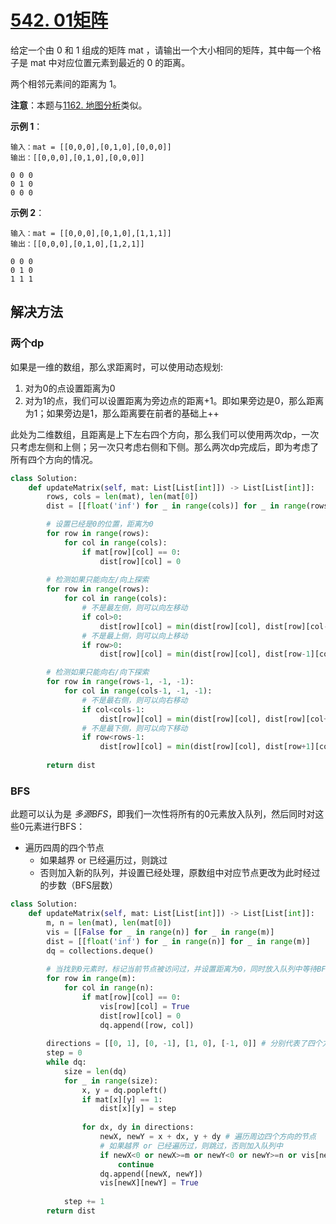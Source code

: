 # [542. 01矩阵](https://leetcode-cn.com/problems/01-matrix/)

给定一个由 0 和 1 组成的矩阵 mat ，请输出一个大小相同的矩阵，其中每一个格子是 mat 中对应位置元素到最近的 0 的距离。

两个相邻元素间的距离为 1。

**注意**：本题与[1162. 地图分析](1162.%20地图分析.md)类似。

**示例 1**：
```
输入：mat = [[0,0,0],[0,1,0],[0,0,0]]
输出：[[0,0,0],[0,1,0],[0,0,0]]

0 0 0
0 1 0
0 0 0
```

**示例 2**：
```
输入：mat = [[0,0,0],[0,1,0],[1,1,1]]
输出：[[0,0,0],[0,1,0],[1,2,1]]

0 0 0
0 1 0
1 1 1
```

## 解决方法

### 两个dp

如果是一维的数组，那么求距离时，可以使用动态规划:

1. 对为0的点设置距离为0
2. 对为1的点，我们可以设置距离为旁边点的距离+1。即如果旁边是0，那么距离为1；如果旁边是1，那么距离要在前者的基础上++

此处为二维数组，且距离是上下左右四个方向，那么我们可以使用两次dp，一次只考虑左侧和上侧；另一次只考虑右侧和下侧。那么两次dp完成后，即为考虑了所有四个方向的情况。

```py
class Solution:
    def updateMatrix(self, mat: List[List[int]]) -> List[List[int]]:
        rows, cols = len(mat), len(mat[0])
        dist = [[float('inf') for _ in range(cols)] for _ in range(rows)]

        # 设置已经是0的位置，距离为0
        for row in range(rows):
            for col in range(cols):
                if mat[row][col] == 0:
                    dist[row][col] = 0
        
        # 检测如果只能向左/向上探索
        for row in range(rows):
            for col in range(cols):
                # 不是最左侧，则可以向左移动
                if col>0:
                    dist[row][col] = min(dist[row][col], dist[row][col-1]+1)
                # 不是最上侧，则可以向上移动
                if row>0:
                    dist[row][col] = min(dist[row][col], dist[row-1][col]+1)

        # 检测如果只能向右/向下探索
        for row in range(rows-1, -1, -1):
            for col in range(cols-1, -1, -1):
                # 不是最右侧，则可以向右移动
                if col<cols-1:
                    dist[row][col] = min(dist[row][col], dist[row][col+1]+1)
                # 不是最下侧，则可以向下移动
                if row<rows-1:
                    dist[row][col] = min(dist[row][col], dist[row+1][col]+1)
        
        return dist
```

### BFS

此题可以认为是 *多源BFS*，即我们一次性将所有的0元素放入队列，然后同时对这些0元素进行BFS：

* 遍历四周的四个节点
  * 如果越界 or 已经遍历过，则跳过
  * 否则加入新的队列，并设置已经处理，原数组中对应节点更改为此时经过的步数（BFS层数）

```py
class Solution:
    def updateMatrix(self, mat: List[List[int]]) -> List[List[int]]:
        m, n = len(mat), len(mat[0])
        vis = [[False for _ in range(n)] for _ in range(m)]             # 用于记录是否访问过
        dist = [[float('inf') for _ in range(n)] for _ in range(m)]     # 用于标记最终的距离
        dq = collections.deque()
        
        # 当找到0元素时，标记当前节点被访问过，并设置距离为0，同时放入队列中等待BFS
        for row in range(m):
            for col in range(n):
                if mat[row][col] == 0:
                    vis[row][col] = True
                    dist[row][col] = 0
                    dq.append([row, col])
        
        directions = [[0, 1], [0, -1], [1, 0], [-1, 0]] # 分别代表了四个方向
        step = 0
        while dq:
            size = len(dq)
            for _ in range(size):
                x, y = dq.popleft()
                if mat[x][y] == 1:
                    dist[x][y] = step
                    
                for dx, dy in directions:
                    newX, newY = x + dx, y + dy # 遍历周边四个方向的节点
                    # 如果越界 or 已经遍历过，则跳过，否则加入队列中
                    if newX<0 or newX>=m or newY<0 or newY>=n or vis[newX][newY]:
                        continue
                    dq.append([newX, newY])
                    vis[newX][newY] = True
                    
            step += 1
        return dist
```